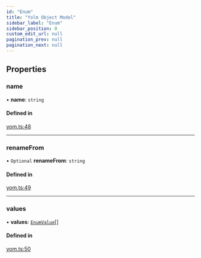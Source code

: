 ```yaml
---
id: "Enum"
title: "Yolm Object Model"
sidebar_label: "Enum"
sidebar_position: 0
custom_edit_url: null
pagination_prev: null
pagination_next: null
---
```


## Properties

### name

• **name**: `string`

#### Defined in

[yom.ts:48](https://github.com/yolmio/boost/blob/964b449/src/yom.ts#L48)

___

### renameFrom

• `Optional` **renameFrom**: `string`

#### Defined in

[yom.ts:49](https://github.com/yolmio/boost/blob/964b449/src/yom.ts#L49)

___

### values

• **values**: [`EnumValue`](EnumValue.md)[]

#### Defined in

[yom.ts:50](https://github.com/yolmio/boost/blob/964b449/src/yom.ts#L50)
